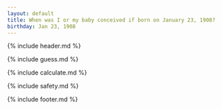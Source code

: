```yaml
---
layout: default
title: When was I or my baby conceived if born on January 23, 1908?
birthday: Jan 23, 1908
---
```


{% include header.md %}

{% include guess.md %}

{% include calculate.md %}

{% include safety.md %}

{% include footer.md %}



